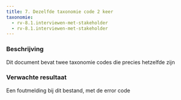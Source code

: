 ```yaml
---
title: 7. Dezelfde taxonomie code 2 keer
taxonomie:
  - rv-8.1.interviewen-met-stakeholder
  - rv-8.1.interviewen-met-stakeholder
---
```

### Beschrijving
Dit document bevat twee taxonomie codes die precies hetzelfde zijn
### Verwachte resultaat

Een foutmelding bij dit bestand, met de error code
